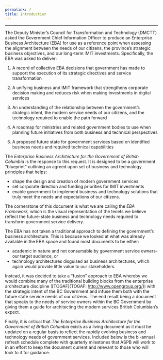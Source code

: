 ```yaml
---
permalink: /
title: Introduction
---
```


-----------------------------------------------------------------

The Deputy Minister’s Council for Transformation and Technology (DMCTT) asked the Government Chief Information Officer to produce an Enterprise Business Architecture (EBA) for use as a reference point when assessing the alignment between the needs of our citizens, the province’s strategic business objectives, and our long-term IMIT investments. Specifically, the EBA was asked to deliver:

1.  A record of collective EBA decisions that government has made to support the execution of its strategic directives and service transformation

2.  A unifying business and IMIT framework that strengthens corporate decision making and reduces risk when making investments in digital services

3.  An understanding of the relationship between the government’s strategic intent, the modern service needs of our citizens, and the technology required to enable the path forward

4.  A roadmap for ministries and related government bodies to use when planning future initiatives from both business and technical perspectives

5.  A proposed future state for government services based on identified business needs and required technical capabilities

The *Enterprise Business Architecture for the Government of British Columbia* is the response to this request. It is designed to be a government “blueprint” outlining an agreed upon set of business and technology principles that helps:

* shape the design and creation of modern government services
* set corporate direction and funding priorities for IMIT investments
* enable government to implement business and technology solutions that truly meet the needs and expectations of our citizens. 

The cornerstone of this document is what we are calling the *EBA Framework,* which is the visual representation of the tenets we believe reflect the future-state business and technology needs required to transform government service delivery.

The EBA has not taken a traditional approach to defining the government’s business architecture. This is because we looked at what was already available in the EBA space and found most documents to be either:

* academic in nature and not consumable by government service owners-our target audience, or
* technology architectures disguised as business architectures, which again would provide little value to our stakeholders. 

Instead, it was decided to take a “fusion” approach to EBA whereby we would combine many of the traditional building blocks from the enterprise architecture discipline ([TOGAF](TOGAF: http://www.opengroup.org/)) with the strategic intent of the BC Government and infuse them both with the future state service needs of our citizens. The end result being a document that speaks to the needs of service owners within the BC Government by giving them a guide for architecting the modern services British Columbian’s expect.

Finally, it is critical that *The Enterprise Business Architecture for the Government of British Columbia* exists as a living document as it must be updated on a regular basis to reflect the rapidly evolving business and technology needs of government services. Included below is the bi-annual refresh schedule complete with quarterly milestones that ASPB will work to in an effort to keep the document current and relevant to those who will look to it for guidance.

